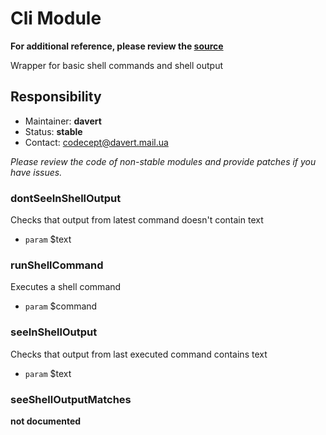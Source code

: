 # Cli Module

**For additional reference, please review the [source](https://github.com/Codeception/Codeception/tree/master/src/Codeception/Module/Cli.php)**


Wrapper for basic shell commands and shell output

## Responsibility
* Maintainer: **davert**
* Status: **stable**
* Contact: codecept@davert.mail.ua

*Please review the code of non-stable modules and provide patches if you have issues.*










































### dontSeeInShellOutput
 
Checks that output from latest command doesn't contain text

 * `param`  $text








### runShellCommand
 
Executes a shell command

 * `param`  $command



### seeInShellOutput
 
Checks that output from last executed command contains text

 * `param`  $text


### seeShellOutputMatches
__not documented__


